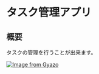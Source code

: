 # タスク管理アプリ

## 概要
タスクの管理を行うことが出来ます。


[![Image from Gyazo](https://i.gyazo.com/1f2b8f6435bc14d23b8553f04ffedbc9.gif)](https://gyazo.com/1f2b8f6435bc14d23b8553f04ffedbc9)






